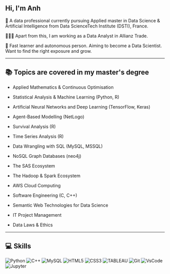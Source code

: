 ## Hi, I'm Anh

</div>
<p align="left"> 🌱 A data professional currently pursuing Applied master in Data Science & Artificial Intelligence from Data ScienceTech Institute (DSTI), France.
<p align="left"> 👩🏻‍💻 Apart from this, I am working as a Data Analyst in Allianz Trade. </b>
<p align="left"> 🚀 Fast learner and autonomous person. Aiming to become a Data Scientist. Want to find the right exposure and grow.

---
## 📚 Topics are covered in my master's degree

- Applied Mathematics & Continuous Optimisation
- Statistical Analysis & Machine Learning (Python, R)
- Artificial Neural Networks and Deep Learning (TensorFlow, Keras)
- Agent-Based Modelling (NetLogo)
- Survival Analysis (R)
- Time Series Analysis (R)

  
- Data Wrangling with SQL (MySQL, MSSQL)
- NoSQL Graph Databases (neo4j)
- The SAS Ecosystem
- The Hadoop & Spark Ecosystem
- AWS Cloud Computing
- Software Engineering (C, C++)
- Semantic Web Technologies for Data Science

  
- IT Project Management
- Data Laws & Ethics

---
## :computer: Skills
![Python](https://img.shields.io/badge/Python-FFD43B?style=for-the-badge&logo=python&logoColor=darkgreen.png)
![C++](https://img.shields.io/badge/C%2B%2B-00599C?style=for-the-badge&logo=c%2B%2B&logoColor=white)
![MySQL](https://img.shields.io/badge/MySQL-005C84?style=for-the-badge&logo=mysql&logoColor=white)
![HTML5](https://img.shields.io/badge/HTML5-E34F26?style=for-the-badge&logo=html5&logoColor=white)
![CSS3](https://img.shields.io/badge/CSS3-1572B6?style=for-the-badge&logo=css3&logoColor=white)
![TABLEAU](https://img.shields.io/badge/Tableau-E97627?style=for-the-badge&logo=Tableau&logoColor=white)
![Git](https://img.shields.io/badge/Git-F05032?style=for-the-badge&logo=git&logoColor=white)
![VsCode](https://img.shields.io/badge/Visual_Studio_Code-0078D4?style=for-the-badge&logo=visual%20studio%20code&logoColor=white)
![Jupyter](https://img.shields.io/badge/Jupyter-F37626.svg?&style=for-the-badge&logo=Jupyter&logoColor=white)
